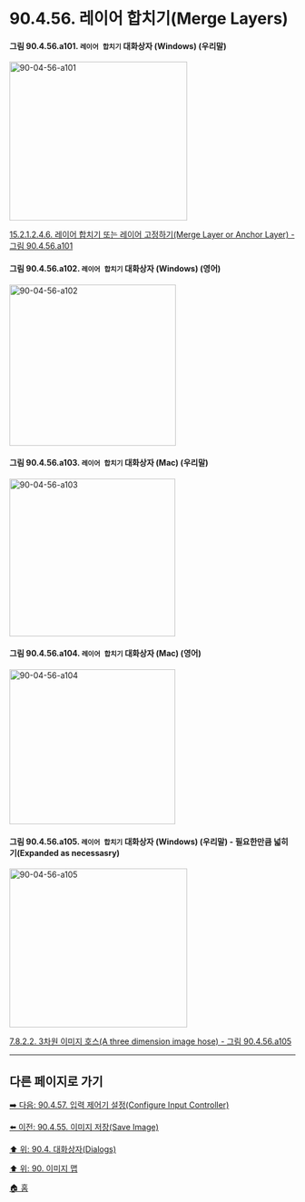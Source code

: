 # 90.4.56. 레이어 합치기(Merge Layers)

<a id="90-04-56-a101"></a>

#### 그림 90.4.56.a101. `레이어 합치기` 대화상자 (Windows) (우리말)
<img width="313" height="280" alt="90-04-56-a101" src="https://github.com/wonder13662/gimp/assets/15767104/ad7f1780-41ca-4be3-974c-53a51ef352ad" />

[15.2.1.2.4.6. 레이어 합치기 또는 레이어 고정하기(Merge Layer or Anchor Layer) - 그림 90.4.56.a101](./15-02-01-02-04-06-merge_layers_n_anchor_layer.md#90-04-56-a101)

<a id="90-04-56-a102"></a>

#### 그림 90.4.56.a102. `레이어 합치기` 대화상자 (Windows) (영어)
<img width="293" height="284" alt="90-04-56-a102" src="https://github.com/wonder13662/gimp/assets/15767104/37f3c767-6c48-4ea3-b6f3-e9cfc759927d" />

<a id="90-04-56-a103"></a>

#### 그림 90.4.56.a103. `레이어 합치기` 대화상자 (Mac) (우리말)
<img width="292" height="278" alt="90-04-56-a103" src="https://github.com/wonder13662/gimp/assets/15767104/5849a655-9375-4d15-8d59-0eb796786745" />

<a id="90-04-56-a104"></a>

#### 그림 90.4.56.a104. `레이어 합치기` 대화상자 (Mac) (영어)
<img width="292" height="273" alt="90-04-56-a104" src="https://github.com/wonder13662/gimp/assets/15767104/445ec7a7-8acc-4b97-b5e2-000edd108d16" />

<a id="90-04-56-a105"></a>

#### 그림 90.4.56.a105. `레이어 합치기` 대화상자 (Windows) (우리말) - 필요한만큼 넓히기(Expanded as necessasry)
<img width="313" height="280" alt="90-04-56-a105" src="https://github.com/wonder13662/gimp/assets/15767104/1c7e6ae5-f2a2-413e-a314-dce5d4a8149f" />

[7.8.2.2. 3차원 이미지 호스(A three dimension image hose) - 그림 90.4.56.a105](./07-08-02-02-three_dimension_image_hose.md#90-04-56-a105)

***

## 다른 페이지로 가기
[➡️ 다음: 90.4.57. 입력 제어기 설정(Configure Input Controller)](./90-04-0057-configure_input_controller.md)

[⬅️ 이전: 90.4.55. 이미지 저장(Save Image)](./90-04-0055-save_image.md)

[⬆️ 위: 90.4. 대화상자(Dialogs)](./90-04-0000-dialogs.md)

[⬆️ 위: 90. 이미지 맵](./90-00-image-map.md)

[🏠 홈](./00-home.md)

